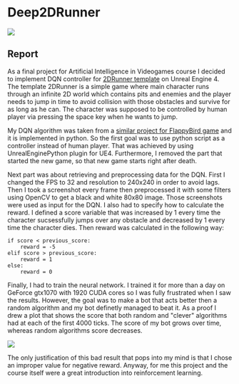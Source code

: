 # Deep2DRunner

<img src=https://github.com/matvey96ka/Deep2DRunner/blob/master/run.gif>

## Report
As a final project for Artificial Intelligence in Videogames course I decided to implement DQN controller for [2DRunner template](http://www.mediafire.com/file/l1cbqsk4eg4to6x/Unreal2DRunner.rar) on Unreal Engine 4. The template 2DRunner is a simple game where main character runs through an infinite 2D world which contains pits and enemies and the player needs to jump in time to avoid collision with those obstacles and survive for as long as he can.  The character was supposed to be controlled by human player via pressing the space key when he wants to jump. 

My DQN algorithm was taken from a [similar project for FlappyBird game](https://github.com/yenchenlin/DeepLearningFlappyBird) and it is implemented in python. So the first goal was to use python script as a controller instead of human player. That was achieved by using UnrealEnginePython plugin for UE4. Furthermore, I removed the part that started the new game, so that new game starts right after death.

Next part was about retrieving and preprocessing data for the DQN. First I changed the FPS to 32 and resolution to 240x240 in order to avoid lags. Then I took a screenshot every frame then preprocessed it with some filters using OpenCV to get a black and white 80x80 image. Those screenshots were used as input for the DQN. I also had to specify how to calculate the reward. I defined a score variable that was increased by 1 every time the character sucsessfully jumps over any obstacle and decreased by 1 every time the character dies. Then reward was calculated in the following way: 

```
if score < previous_score:
    reward = -5
elif score > previous_score:
    reward = 1
else:
    reward = 0
```

Finally, I had to train the neural network. I trained it for more than a day on GeForce gtx1070 with 1920 CUDA cores so I was
fully frustrated when I saw the results. However, the goal was to make a bot that acts better then a random algorithm and my bot definetly managed to beat it. As a proof I drew a plot that shows the score that both random and "clever" algorithms had at each of the first 4000 ticks. The score of my bot grows over time, whereas random algorithms score decreases.

<img src=https://github.com/matvey96ka/Deep2DRunner/blob/master/Proof.PNG>

The only justification of this bad result that pops into my mind is that I chose an improper value for negative reward. Anyway, for me this project and the course itself were a great introduction into reinforcement learning. 
